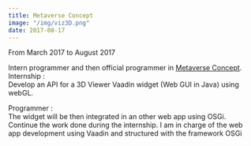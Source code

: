 ```yaml
---
title: Metaverse Concept
image: "/img/viz3D.png"
date: 2017-08-17
---
```

From March 2017 to August 2017


Intern programmer and then official programmer in [Metaverse Concept](www.metaverseconcept.com/).
Internship : <br>
Develop an API for a 3D Viewer Vaadin widget (Web GUI in Java) using webGL.

Programmer : <br>
The widget will be then integrated in an other web app using OSGi.
Continue the work done during the internship. I am in charge of the web app development using
Vaadin and structured with the framework OSGi

